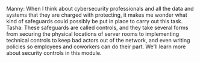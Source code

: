 Manny: When I think about cybersecurity professionals and all the data and systems that they are charged with protecting, it makes me wonder what kind of safeguards could possibly be put in place to carry out this task.  Tasha: These safeguards are called controls, and they take several forms from securing the physical locations of server rooms to implementing technical controls to keep bad actors out of the network, and even writing policies so employees and coworkers can do their part. We'll learn more about security controls in this module. 